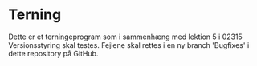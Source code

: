 # Terning
Dette er et terningeprogram som i sammenhæng med lektion 5 i 02315 Versionsstyring
skal testes. Fejlene skal rettes i en ny branch 'Bugfixes' i dette repository på GitHub.

